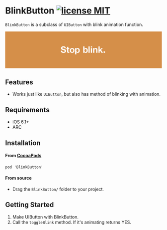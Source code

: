 # BlinkButton  [![license MIT](http://b.repl.ca/v1/license-MIT-blue.png)][mitLink]


`BlinkButton` is a subclass of `UIButton` with blink animation function.

![BlinkButton ScreenShot 1](/Screenshots/blinkButton.gif "BlinkButton action image.")

## Features

* Works just like `UIButton`, but also has method of blinking with animation.

## Requirements

* iOS 6.1+ 
* ARC

## Installation

#### From [CocoaPods](http://www.cocoapods.org)

`pod 'BlinkButton'`

#### From source

* Drag the `BlinkButton/` folder to your project.

## Getting Started

1. Make UIButton with BlinkButton.
2. Call the `toggleBlink` method. If it's animating returns YES.


[mitLink]:http://opensource.org/licenses/MIT
[img1]:https://github.com/MitsuhideOhi/BlinkButton/blob/master/BlinkButtonDemo/Screenshots/blinkButton.gif


